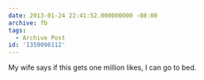 ```yaml
---
date: 2013-01-24 22:41:52.000000000 -08:00
archive: fb
tags: 
  - Archive Post
id: '1359096112'
---
```


My wife says if this gets one million likes, I can go to bed.
